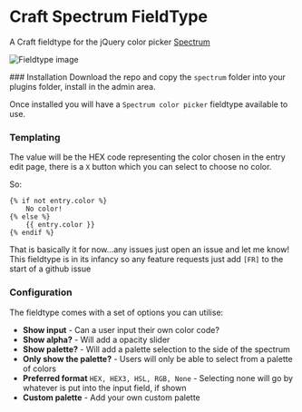 # Craft Spectrum FieldType
A Craft fieldtype for the jQuery color picker [Spectrum](https://bgrins.github.io/spectrum/)

![Fieldtype image](http://itsalec.co.uk/assets/spectrum.gif) 


### Installation
Download the repo and copy the `spectrum` folder into your plugins folder, install in the admin area.

Once installed you will have a `Spectrum color picker` fieldtype available to use.

### Templating
The value will be the HEX code representing the color chosen in the entry edit page, there is a `X` button which you can select to choose no color.

So:

```twig
{% if not entry.color %}
	No color!
{% else %}
	{{ entry.color }}
{% endif %}
```

That is basically it for now...any issues just open an issue and let me know! This fieldtype is in its infancy so any feature requests just add `[FR]` to the start of a github issue

### Configuration
The fieldtype comes with a set of options you can utilise:

- **Show input** - Can a user input their own color code?
- **Show alpha?** - Will add a opacity slider
- **Show palette?** - Will add a palette selection to the side of the spectrum
- **Only show the palette?** - Users will only be able to select from a palette of colors
- **Preferred format** `HEX, HEX3, HSL, RGB, None` - Selecting none will go by whatever is put into the input field, if shown
- **Custom palette** - Add your own custom palette
